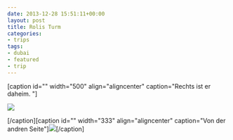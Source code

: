 ```yaml
---
date: 2013-12-28 15:51:11+00:00
layout: post
title: Rolis Turm
categories:
- trips
tags:
- dubai
- featured
- trip
---
```


[caption id="" width="500" align="aligncenter" caption="Rechts ist er daheim. "]



[![](http://clemi.ag3r.at/wp-content/uploads/2013/12/wpid-Photo-28.12.2013-1017.jpg)](http://clemi.ag3r.at/wp-content/uploads/2013/12/wpid-Photo-28.12.2013-1017.jpg)



[/caption][caption id="" width="333" align="aligncenter" caption="Von der andren Seite"][![](http://clemi.ag3r.at/wp-content/uploads/2013/12/wpid-Photo-28.12.2013-1556.jpg)](http://clemi.ag3r.at/wp-content/uploads/2013/12/wpid-Photo-28.12.2013-1556.jpg)[/caption]


